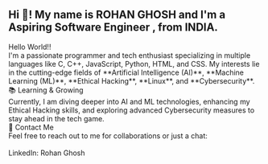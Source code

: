 <h2 align="left">Hi 👋! My name is ROHAN GHOSH and I'm a Aspiring Software Engineer , from INDIA.</h2>


<p align="left">Hello World!!<br>I'm a passionate programmer and tech enthusiast specializing in multiple languages like C, C++, JavaScript, Python, HTML, and CSS. My interests lie in the cutting-edge fields of **Artificial Intelligence (AI)**, **Machine Learning (ML)**, **Ethical Hacking**, **Linux**, and **Cybersecurity**.<br>📚 Learning & Growing<br>Currently, I am diving deeper into AI and ML technologies, enhancing my Ethical Hacking skills, and exploring advanced Cybersecurity measures to stay ahead in the tech game.<br>📧 Contact Me<br>Feel free to reach out to me for collaborations or just a chat:<br><br>LinkedIn: Rohan Ghosh</p>

###

